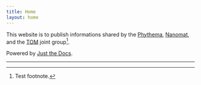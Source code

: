 ```yaml
---
title: Home
layout: home
---
```


This website is to publish informations shared by the [Phythema][Phythema], [Nanomat][Nanomat], and the [TOM][TOM] joint group[^1].

Powered by [Just the Docs][Just the Docs].

----

[^1]: Test footnote.

[Phythema]: http://www.phythema.ulg.ac.be/
[Nanomat]: http://www.nanomat.ulg.ac.be/
[TOM]: http://www.nanomat.ulg.ac.be/

[Just the Docs]: https://just-the-docs.github.io/just-the-docs/

